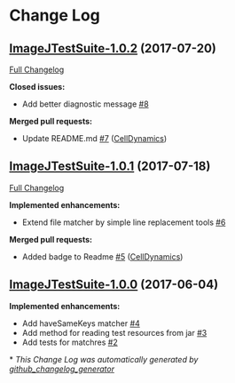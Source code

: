# Change Log

## [ImageJTestSuite-1.0.2](https://github.com/baniuk/ImageJTestSuite/tree/ImageJTestSuite-1.0.2) (2017-07-20)
[Full Changelog](https://github.com/baniuk/ImageJTestSuite/compare/ImageJTestSuite-1.0.1...ImageJTestSuite-1.0.2)

**Closed issues:**

- Add better diagnostic message [\#8](https://github.com/baniuk/ImageJTestSuite/issues/8)

**Merged pull requests:**

- Update README.md [\#7](https://github.com/baniuk/ImageJTestSuite/pull/7) ([CellDynamics](https://github.com/CellDynamics))

## [ImageJTestSuite-1.0.1](https://github.com/baniuk/ImageJTestSuite/tree/ImageJTestSuite-1.0.1) (2017-07-18)
[Full Changelog](https://github.com/baniuk/ImageJTestSuite/compare/ImageJTestSuite-1.0.0...ImageJTestSuite-1.0.1)

**Implemented enhancements:**

- Extend file matcher by simple line replacement tools [\#6](https://github.com/baniuk/ImageJTestSuite/issues/6)

**Merged pull requests:**

- Added badge to Readme [\#5](https://github.com/baniuk/ImageJTestSuite/pull/5) ([CellDynamics](https://github.com/CellDynamics))

## [ImageJTestSuite-1.0.0](https://github.com/baniuk/ImageJTestSuite/tree/ImageJTestSuite-1.0.0) (2017-06-04)
**Implemented enhancements:**

- Add haveSameKeys matcher [\#4](https://github.com/baniuk/ImageJTestSuite/issues/4)
- Add method for reading test resources from jar [\#3](https://github.com/baniuk/ImageJTestSuite/issues/3)
- Add tests for matchres [\#2](https://github.com/baniuk/ImageJTestSuite/issues/2)



\* *This Change Log was automatically generated by [github_changelog_generator](https://github.com/skywinder/Github-Changelog-Generator)*